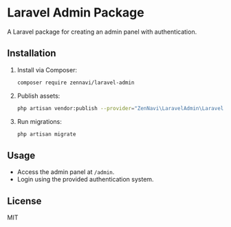 # Laravel Admin Package

A Laravel package for creating an admin panel with authentication.

## Installation

1. Install via Composer:
   ```bash
   composer require zennavi/laravel-admin
   ```

2. Publish assets:
   ```bash
   php artisan vendor:publish --provider="ZenNavi\LaravelAdmin\LaravelAdminServiceProvider"
   ```

3. Run migrations:
   ```bash
   php artisan migrate
   ```

## Usage

- Access the admin panel at `/admin`.
- Login using the provided authentication system.

## License

MIT
